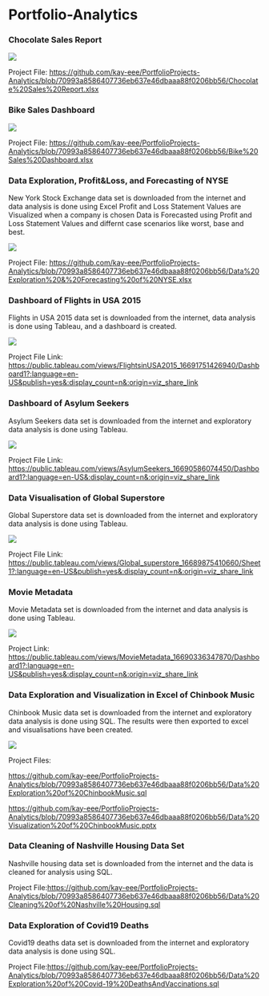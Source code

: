 # Portfolio-Analytics

### Chocolate Sales Report

![](images/Screenshot_chocolate.png)

Project File: https://github.com/kay-eee/PortfolioProjects-Analytics/blob/70993a8586407736eb637e46dbaaa88f0206bb56/Chocolate%20Sales%20Report.xlsx

### Bike Sales Dashboard

![](images/screenshot_bike.png)

Project File: https://github.com/kay-eee/PortfolioProjects-Analytics/blob/70993a8586407736eb637e46dbaaa88f0206bb56/Bike%20Sales%20Dashboard.xlsx


### Data Exploration, Profit&Loss, and Forecasting of NYSE

New York Stock Exchange data set is downloaded from the internet and data analysis is done using Excel
Profit and Loss Statement Values are Visualized when a company is chosen
Data is Forecasted using Profit and Loss Statement Values and differnt case scenarios like worst, base and best.

![](images/Screenshot2_NYSE.png)


Project File: https://github.com/kay-eee/PortfolioProjects-Analytics/blob/70993a8586407736eb637e46dbaaa88f0206bb56/Data%20Exploration%20&%20Forecasting%20of%20NYSE.xlsx


### Dashboard of Flights in USA 2015

Flights in USA 2015 data set is downloaded from the internet, data analysis is done using Tableau, and a dashboard is created.

![](images/flightsinusa2015_tableau.png)


Project File Link: https://public.tableau.com/views/FlightsinUSA2015_16691751426940/Dashboard1?:language=en-US&publish=yes&:display_count=n&:origin=viz_share_link



### Dashboard of Asylum Seekers

Asylum Seekers data set is downloaded from the internet and exploratory data analysis is done using Tableau.

![](images/asylumseekers_tableau.png)


Project File Link: https://public.tableau.com/views/AsylumSeekers_16690586074450/Dashboard1?:language=en-US&:display_count=n&:origin=viz_share_link

### Data Visualisation of Global Superstore

Global Superstore data set is downloaded from the internet and exploratory data analysis is done using Tableau.


![](images/globalsuperstore_tableau.png)

Project File Link:
https://public.tableau.com/views/Global_superstore_16689875410660/Sheet1?:language=en-US&publish=yes&:display_count=n&:origin=viz_share_link

### Movie Metadata
Movie Metadata set is downloaded from the internet and data analysis is done using Tableau.

![](images/moviemetadata_tableau.png)


Project Link: https://public.tableau.com/views/MovieMetadata_16690336347870/Dashboard1?:language=en-US&publish=yes&:display_count=n&:origin=viz_share_link



### Data Exploration and Visualization in Excel of Chinbook Music

Chinbook Music data set is downloaded from the internet and exploratory data analysis is done using SQL. The results were then exported to excel and visualisations have been created.

![](images/screenshot_chinbook.png)

Project Files:

https://github.com/kay-eee/PortfolioProjects-Analytics/blob/70993a8586407736eb637e46dbaaa88f0206bb56/Data%20Exploration%20of%20ChinbookMusic.sql


https://github.com/kay-eee/PortfolioProjects-Analytics/blob/70993a8586407736eb637e46dbaaa88f0206bb56/Data%20Visualization%20of%20ChinbookMusic.pptx


### Data Cleaning of Nashville Housing Data Set

Nashville housing data set is downloaded from the internet and the data is cleaned for analysis using SQL.

Project File:https://github.com/kay-eee/PortfolioProjects-Analytics/blob/70993a8586407736eb637e46dbaaa88f0206bb56/Data%20Cleaning%20of%20Nashville%20Housing.sql


### Data Exploration of Covid19 Deaths

Covid19 deaths data set is downloaded from the internet and exploratory data analysis is done using SQL.

Project File:https://github.com/kay-eee/PortfolioProjects-Analytics/blob/70993a8586407736eb637e46dbaaa88f0206bb56/Data%20Exploration%20of%20Covid-19%20DeathsAndVaccinations.sql
